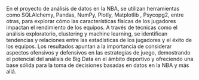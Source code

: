 En el proyecto de análisis de datos en la NBA, se utilizan herramientas como SQLAlchemy, Pandas, NumPy, Plotly, Matplotlib , Psycopg2, entre otras, para explorar cómo las características físicas de los jugadores impactan el rendimiento de los equipos. A través de técnicas como el análisis exploratorio, clustering y machine learning, se identifican tendencias y relaciones entre las estadísticas de los jugadores y el éxito de los equipos. Los resultados apuntan a la importancia de considerar aspectos ofensivos y defensivos en las estrategias de juego, demostrando el potencial del análisis de Big Data en el ámbito deportivo y ofreciendo una base sólida para la toma de decisiones basadas en datos en la NBA y más allá.
